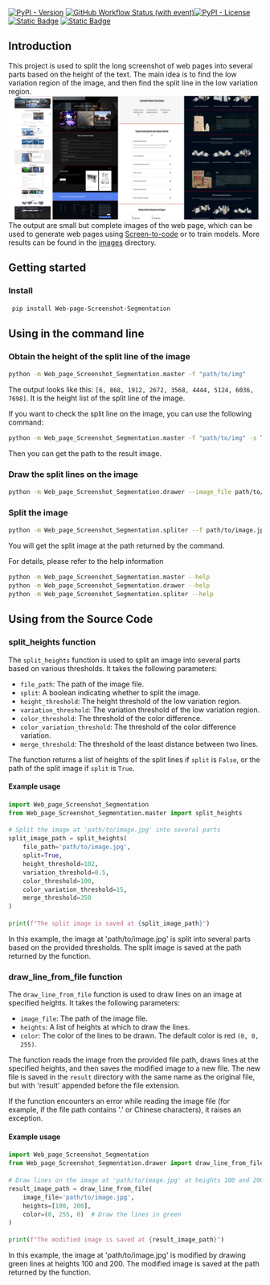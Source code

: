[![PyPI - Version](https://img.shields.io/pypi/v/Web_page_Screenshot_Segmentation)](https://pypi.org/project/Web_page_Screenshot_Segmentation/) [![GitHub Workflow Status (with event)](https://img.shields.io/github/actions/workflow/status/Tim-Saijun/Web-page-Screenshot-Segmentation/python-publish.yml)](https://github.com/Tim-Saijun/Web-page-Screenshot-Segmentation/actions/workflows/python-publish.yml)[![PyPI - License](https://img.shields.io/pypi/l/Web_page_Screenshot_Segmentation)](https://pypi.org/project/Web_page_Screenshot_Segmentation/)   [![Static Badge](https://img.shields.io/badge/%E7%AE%80%E4%BD%93%E4%B8%AD%E6%96%87-8A2BE2)](README-ZH.md) [![Static Badge](https://img.shields.io/badge/English-blue)](README.md)

## Introduction
This project is used to split the long screenshot of web pages into several parts based on the height of the text. The main idea is to find the low variation region of the image, and then find the split line in the low variation region. 
![The Red lines are split lines ](images/demo.png)
The output are small but complete images of the web page, which can be used to generate web pages using [Screen-to-code](https://github.com/abi/screenshot-to-code) or to train models.
More results can be found in the [images](images) directory.

## Getting started
### Install 
```bash
 pip install Web-page-Screenshot-Segmentation
```

## Using in the command line
### Obtain the height of the split line of the image
```bash
python -m Web_page_Screenshot_Segmentation.master -f "path/to/img"
```
The output looks like this: ` [6, 868, 1912, 2672, 3568, 4444, 5124, 6036, 7698] `. It is the height list of the split line of the image.

If you want to check the split line on the image, you can use the following command:
```bash
python -m Web_page_Screenshot_Segmentation.master -f "path/to/img" -s True
```
Then you can get the path to the result image.

### Draw the split lines on the image
```bash
python -m Web_page_Screenshot_Segmentation.drawer --image_file path/to/image.jpg --hl [100,200] --color (0,255,0)
```

### Split the image
```bash
python -m Web_page_Screenshot_Segmentation.spliter --f path/to/image.jpg -ht "[233,456]"
```
You will get the split image at the path returned by the command.

For details, please refer to the help information
```bash
python -m Web_page_Screenshot_Segmentation.master --help
python -m Web_page_Screenshot_Segmentation.drawer --help
python -m Web_page_Screenshot_Segmentation.spliter --help
```

## Using from the Source Code
 
### split_heights function

The `split_heights` function is used to split an image into several parts based on various thresholds. It takes the following parameters:

- `file_path`: The path of the image file.
- `split`: A boolean indicating whether to split the image.
- `height_threshold`: The height threshold of the low variation region.
- `variation_threshold`: The variation threshold of the low variation region.
- `color_threshold`: The threshold of the color difference.
- `color_variation_threshold`: The threshold of the color difference variation.
- `merge_threshold`: The threshold of the least distance between two lines.

The function returns a list of heights of the split lines if `split` is `False`, or the path of the split image if `split` is `True`.

#### Example usage

```python
import Web_page_Screenshot_Segmentation
from Web_page_Screenshot_Segmentation.master import split_heights

# Split the image at 'path/to/image.jpg' into several parts
split_image_path = split_heights(
    file_path='path/to/image.jpg',
    split=True,
    height_threshold=102,
    variation_threshold=0.5,
    color_threshold=100,
    color_variation_threshold=15,
    merge_threshold=350
)

print(f"The split image is saved at {split_image_path}")
```

In this example, the image at 'path/to/image.jpg' is split into several parts based on the provided thresholds. The split image is saved at the path returned by the function.


### draw_line_from_file function

The `draw_line_from_file` function is used to draw lines on an image at specified heights. It takes the following parameters:

- `image_file`: The path of the image file.
- `heights`: A list of heights at which to draw the lines.
- `color`: The color of the lines to be drawn. The default color is red `(0, 0, 255)`.

The function reads the image from the provided file path, draws lines at the specified heights, and then saves the modified image to a new file. The new file is saved in the `result` directory with the same name as the original file, but with 'result' appended before the file extension.

If the function encounters an error while reading the image file (for example, if the file path contains '.' or Chinese characters), it raises an exception.

#### Example usage

```python
import Web_page_Screenshot_Segmentation
from Web_page_Screenshot_Segmentation.drawer import draw_line_from_file

# Draw lines on the image at 'path/to/image.jpg' at heights 100 and 200
result_image_path = draw_line_from_file(
    image_file='path/to/image.jpg',
    heights=[100, 200],
    color=(0, 255, 0)  # Draw the lines in green
)

print(f"The modified image is saved at {result_image_path}")
```

In this example, the image at 'path/to/image.jpg' is modified by drawing green lines at heights 100 and 200. The modified image is saved at the path returned by the function.


